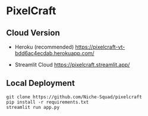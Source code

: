 # PixelCraft

## Cloud Version

- Heroku (recommended)
<https://pixelcraft-vt-bdd6ac4ecdab.herokuapp.com/>

- Streamlit Cloud
<https://pixelcraft.streamlit.app/>

## Local Deployment

```shell
git clone https://github.com/Niche-Squad/pixelcraft
pip install -r requirements.txt
streamlit run app.py
```
